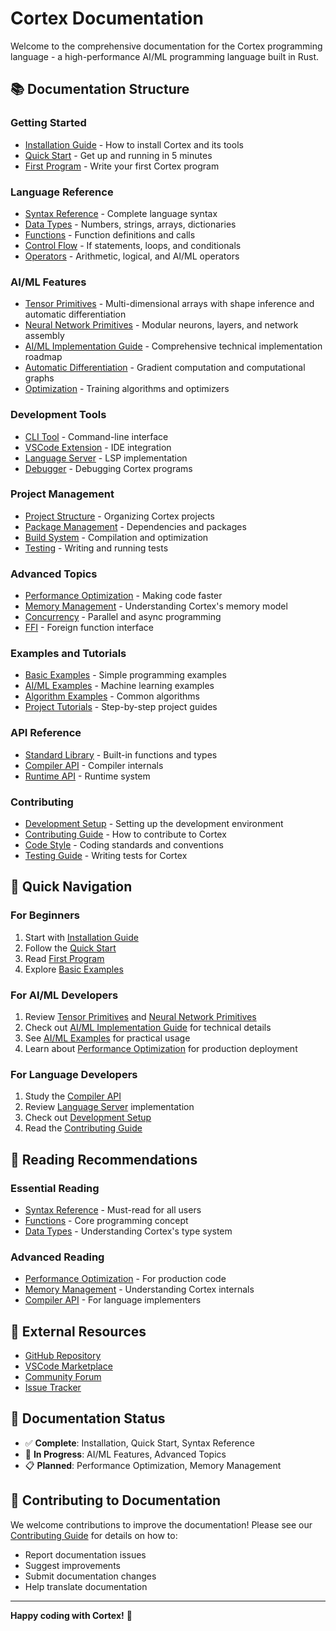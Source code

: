 # Cortex Documentation

Welcome to the comprehensive documentation for the Cortex programming language - a high-performance AI/ML programming language built in Rust.

## 📚 Documentation Structure

### Getting Started

- [Installation Guide](installation.md) - How to install Cortex and its tools
- [Quick Start](quick-start.md) - Get up and running in 5 minutes
- [First Program](first-program.md) - Write your first Cortex program

### Language Reference

- [Syntax Reference](syntax-reference.md) - Complete language syntax
- [Data Types](data-types.md) - Numbers, strings, arrays, dictionaries
- [Functions](functions.md) - Function definitions and calls
- [Control Flow](control-flow.md) - If statements, loops, and conditionals
- [Operators](operators.md) - Arithmetic, logical, and AI/ML operators

### AI/ML Features

- [Tensor Primitives](TENSOR_PRIMITIVES.md) - Multi-dimensional arrays with shape inference and automatic differentiation
- [Neural Network Primitives](NEURAL_NETWORK_PRIMITIVES.md) - Modular neurons, layers, and network assembly
- [AI/ML Implementation Guide](AI_ML_IMPLEMENTATION_GUIDE.md) - Comprehensive technical implementation roadmap
- [Automatic Differentiation](automatic-differentiation.md) - Gradient computation and computational graphs
- [Optimization](optimization.md) - Training algorithms and optimizers

### Development Tools

- [CLI Tool](cli-tool.md) - Command-line interface
- [VSCode Extension](vscode-extension.md) - IDE integration
- [Language Server](language-server.md) - LSP implementation
- [Debugger](debugger.md) - Debugging Cortex programs

### Project Management

- [Project Structure](project-structure.md) - Organizing Cortex projects
- [Package Management](package-management.md) - Dependencies and packages
- [Build System](build-system.md) - Compilation and optimization
- [Testing](testing.md) - Writing and running tests

### Advanced Topics

- [Performance Optimization](performance.md) - Making code faster
- [Memory Management](memory-management.md) - Understanding Cortex's memory model
- [Concurrency](concurrency.md) - Parallel and async programming
- [FFI](ffi.md) - Foreign function interface

### Examples and Tutorials

- [Basic Examples](examples/basic.md) - Simple programming examples
- [AI/ML Examples](examples/ai-ml.md) - Machine learning examples
- [Algorithm Examples](examples/algorithms.md) - Common algorithms
- [Project Tutorials](tutorials/) - Step-by-step project guides

### API Reference

- [Standard Library](api/standard-library.md) - Built-in functions and types
- [Compiler API](api/compiler.md) - Compiler internals
- [Runtime API](api/runtime.md) - Runtime system

### Contributing

- [Development Setup](development-setup.md) - Setting up the development environment
- [Contributing Guide](contributing.md) - How to contribute to Cortex
- [Code Style](code-style.md) - Coding standards and conventions
- [Testing Guide](testing-guide.md) - Writing tests for Cortex

## 🚀 Quick Navigation

### For Beginners

1. Start with [Installation Guide](installation.md)
2. Follow the [Quick Start](quick-start.md)
3. Read [First Program](first-program.md)
4. Explore [Basic Examples](examples/basic.md)

### For AI/ML Developers

1. Review [Tensor Primitives](TENSOR_PRIMITIVES.md) and [Neural Network Primitives](NEURAL_NETWORK_PRIMITIVES.md)
2. Check out [AI/ML Implementation Guide](AI_ML_IMPLEMENTATION_GUIDE.md) for technical details
3. See [AI/ML Examples](examples/ai-ml.md) for practical usage
4. Learn about [Performance Optimization](performance.md) for production deployment

### For Language Developers

1. Study the [Compiler API](api/compiler.md)
2. Review [Language Server](language-server.md) implementation
3. Check out [Development Setup](development-setup.md)
4. Read the [Contributing Guide](contributing.md)

## 📖 Reading Recommendations

### Essential Reading

- [Syntax Reference](syntax-reference.md) - Must-read for all users
- [Functions](functions.md) - Core programming concept
- [Data Types](data-types.md) - Understanding Cortex's type system

### Advanced Reading

- [Performance Optimization](performance.md) - For production code
- [Memory Management](memory-management.md) - Understanding Cortex internals
- [Compiler API](api/compiler.md) - For language implementers

## 🔗 External Resources

- [GitHub Repository](https://github.com/muhyadinmohamed/cortex)
- [VSCode Marketplace](https://marketplace.visualstudio.com/items?itemName=cortex-team.cortex-language)
- [Community Forum](https://github.com/muhyadinmohamed/cortex/discussions)
- [Issue Tracker](https://github.com/muhyadinmohamed/cortex/issues)

## 📝 Documentation Status

- ✅ **Complete**: Installation, Quick Start, Syntax Reference
- 🚧 **In Progress**: AI/ML Features, Advanced Topics
- 📋 **Planned**: Performance Optimization, Memory Management

## 🤝 Contributing to Documentation

We welcome contributions to improve the documentation! Please see our [Contributing Guide](contributing.md) for details on how to:

- Report documentation issues
- Suggest improvements
- Submit documentation changes
- Help translate documentation

---

**Happy coding with Cortex!** 🎉
